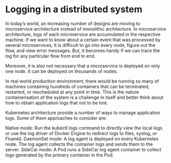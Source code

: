 # Logging in a distributed system
In today’s world, an increasing number of designs are moving to microservice architecture instead of monolithic architecture. In microservice architecture, logs of each microservice are accumulated in the respective machine. If we want to know about a certain event that was processed by several microservices, it is difficult to go into every node, figure out the flow, and view error messages. But, it becomes handy if we can trace the log for any particular flow from end to end.

Moreover, it is also not necessary that a microservice is deployed on only one node. It can be deployed on thousands of nodes. 

In real world production environment, there would be running so many of machines containing hundreds of containers that can be terminated, restarted, or rescheduled at any point in time. This is the nature containerisation of the system is a challenge in itself and better think about how to obtain application logs that not to be lost.

Kubernetes architecture provide a number of ways to manage application logs. Some of them approaches to consider are:

Native mode: Run the kubectl logs command to directly view the local logs or use the log driver of Docker Engine to redirect logs to files, syslog, or Fluentd.
DaemonSet mode: A log agent is deployed on every Kubernetes node. The log agent collects the container logs and sends them to the server.
SideCar mode: A Pod runs a SideCar log agent container to collect logs generated by the primary container in the Pod.
